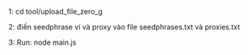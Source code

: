 1: cd tool/upload_file_zero_g

2: điền seedphrase ví và proxy vào file seedphrases.txt và proxies.txt

3: Run: node main.js